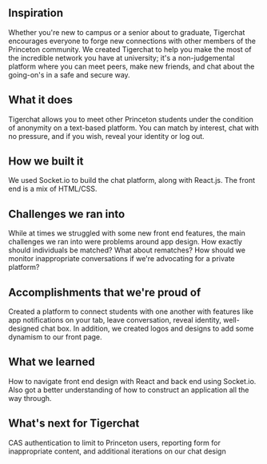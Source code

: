 ## Inspiration
Whether you're new to campus or a senior about to graduate, Tigerchat encourages everyone to forge new connections with other members of the Princeton community. We created Tigerchat to help you make the most of the incredible network you have at university; it's a non-judgemental platform where you can meet peers, make new friends, and chat about the going-on's in a safe and secure way.

## What it does
Tigerchat allows you to meet other Princeton students under the condition of anonymity on a text-based platform. You can match by interest, chat with no pressure, and if you wish, reveal your identity or log out.

## How we built it
We used Socket.io to build the chat platform, along with React.js. The front end is a mix of HTML/CSS. 

## Challenges we ran into
While at times we struggled with some new front end features, the main challenges we ran into were problems around app design. How exactly should individuals be matched? What about rematches? How should we monitor inappropriate conversations if we're advocating for a private platform? 

## Accomplishments that we're proud of
Created a platform to connect students with one another with features like app notifications on your tab, leave conversation, reveal identity, well-designed chat box. In addition, we created logos and designs to add some dynamism to our front page.

## What we learned
How to navigate front end design with React and back end using Socket.io. Also got a better understanding of how to construct an application all the way through.

## What's next for Tigerchat
CAS authentication to limit to Princeton users, reporting form for inappropriate content, and additional iterations on our chat design
